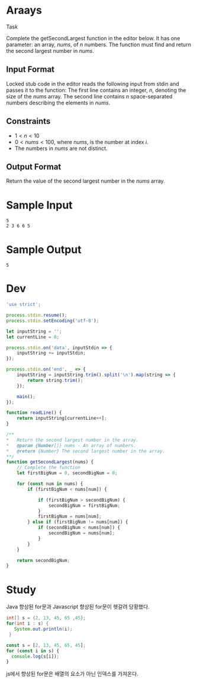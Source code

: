 # Araays

Task

Complete the getSecondLargest function in the editor below. It has one parameter: an array, $nums$, of $n$ numbers. The function must find and return the second largest number in $nums$.

## Input Format

Locked stub code in the editor reads the following input from stdin and passes it to the function:
The first line contains an integer, $n$, denoting the size of the $nums$ array.
The second line contains $n$ space-separated numbers describing the elements in $nums$.

## Constraints

* $1 < n < 10$
* $0 < nums < 100$, where $nums$, is the number at index $i$.
* The numbers in $nums$ are not distinct.

## Output Format

Return the value of the second largest number in the $nums$ array.

# Sample Input
```
5
2 3 6 6 5
```

# Sample Output
```
5
```

# Dev
```js
'use strict';

process.stdin.resume();
process.stdin.setEncoding('utf-8');

let inputString = '';
let currentLine = 0;

process.stdin.on('data', inputStdin => {
    inputString += inputStdin;
});

process.stdin.on('end', _ => {
    inputString = inputString.trim().split('\n').map(string => {
        return string.trim();
    });

    main();    
});

function readLine() {
    return inputString[currentLine++];
}

/**
*   Return the second largest number in the array.
*   @param {Number[]} nums - An array of numbers.
*   @return {Number} The second largest number in the array.
**/
function getSecondLargest(nums) {
    // Complete the function
    let firstBigNum = 0, secondBigNum = 0;

    for (const num in nums) {
        if (firstBigNum < nums[num]) {

            if (firstBigNum > secondBigNum) {
                secondBigNum = firstBigNum;
            }
            firstBigNum = nums[num];
        } else if (firstBigNum != nums[num]) {
            if (secondBigNum < nums[num]) {
                secondBigNum = nums[num];
            }
        }
    }

    return secondBigNum;
}
```

# Study

Java 향상된 for문과 Javascript 향상된 for문이 헷갈려 당황했다.

```java
int[] s = {2, 13, 45, 65 ,45};
for(int i : s) {
   System.out.println(i);
 }
 ```

 ```js
 const s = [2, 13, 45, 65, 45];
 for (const i in s) {
   console.log(s[i]);
 }
 ```
js에서 향상된 for문은 배열의 요소가 아닌 인덱스를 가져온다.
